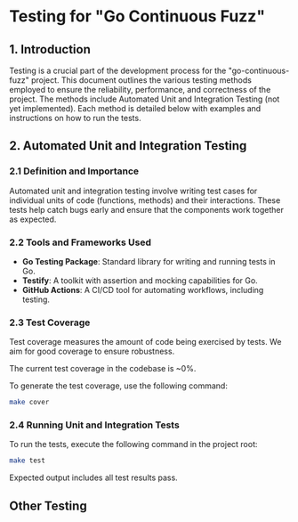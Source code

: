 # Testing for "Go Continuous Fuzz"

## 1. Introduction

Testing is a crucial part of the development process for the
"go-continuous-fuzz" project. This document outlines the
various testing methods employed to ensure the reliability, performance, and
correctness of the project. The methods include Automated Unit and Integration
Testing (not yet implemented). Each method is detailed below with examples and instructions on how to run the tests.

## 2. Automated Unit and Integration Testing

### 2.1 Definition and Importance

Automated unit and integration testing involve writing test cases for
individual units of code (functions, methods) and their interactions. These
tests help catch bugs early and ensure that the components work together as
expected.

### 2.2 Tools and Frameworks Used

- **Go Testing Package**: Standard library for writing and running tests in Go.
- **Testify**: A toolkit with assertion and mocking capabilities for Go.
- **GitHub Actions**: A CI/CD tool for automating workflows, including testing.

### 2.3 Test Coverage

Test coverage measures the amount of code being exercised by tests. We aim for
good coverage to ensure robustness.

The current test coverage in the codebase is ~0%.

To generate the test coverage, use the following command:

```bash
make cover
```

### 2.4 Running Unit and Integration Tests

To run the tests, execute the following command in the project root:

```bash
make test
```

Expected output includes all test results pass.

## Other Testing
